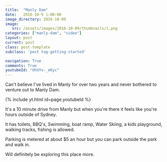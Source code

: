 ```yaml
---
title:  "Manly Dam"
date:   2016-10-9 1:00:00
image_directory: 2016-10-09
image:
   src: /assets/images/2016-10-09/thumbnails/1.png
categories: ["manly-dam", "video"]
layout: post
current: post
class: post-template
subclass: 'post tag-getting-started'

navigation: True
comments: True
youtubeId: "UhUYv-_eKyc"
---
```


Can't believe I've lived in Manly for over two years and never bothered to venture out to Manly Dam.

{% include yt.html id=page.youtubeId %}

<!--more-->

It's a 10 minute drive from Manly but when you're there it feels like you're hours outside of Sydney.

It has toilets, BBQ's, Swimming, boat ramp, Water Skiing, a kids playground, walking tracks, fishing is allowed.

Parking is metered at about $5 an hour but you can park outside the park and walk in.

Will definitely be exploring this place more.
